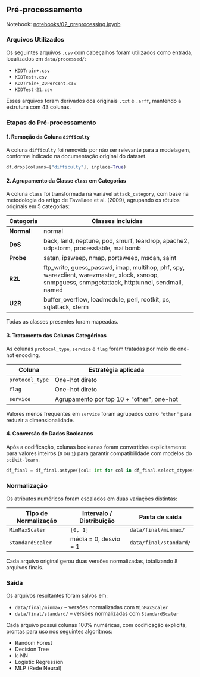 ## Pré-processamento

Notebook: [notebooks/02_preprocessing.ipynb](../notebooks/02_preprocessing.ipynb)


### Arquivos Utilizados

Os seguintes arquivos `.csv` com cabeçalhos foram utilizados como entrada, localizados em `data/processed/`:

- `KDDTrain+.csv`
- `KDDTest+.csv`
- `KDDTrain+_20Percent.csv`
- `KDDTest-21.csv`

Esses arquivos foram derivados dos originais `.txt` e `.arff`, mantendo a estrutura com 43 colunas.

### Etapas do Pré-processamento

#### 1. Remoção da Coluna `difficulty`

A coluna `difficulty` foi removida por não ser relevante para a modelagem, conforme indicado na documentação original do dataset.

```python
df.drop(columns=["difficulty"], inplace=True)
```


#### 2. Agrupamento da Classe `class` em Categorias

A coluna `class` foi transformada na variável `attack_category`, com base na metodologia do artigo de Tavallaee et al. (2009), agrupando os rótulos originais em 5 categorias:

| Categoria | Classes incluídas |
|-----------|------------------|
| **Normal** | normal |
| **DoS** | back, land, neptune, pod, smurf, teardrop, apache2, udpstorm, processtable, mailbomb |
| **Probe** | satan, ipsweep, nmap, portsweep, mscan, saint |
| **R2L** | ftp_write, guess_passwd, imap, multihop, phf, spy, warezclient, warezmaster, xlock, xsnoop, snmpguess, snmpgetattack, httptunnel, sendmail, named |
| **U2R** | buffer_overflow, loadmodule, perl, rootkit, ps, sqlattack, xterm |

Todas as classes presentes foram mapeadas.


#### 3. Tratamento das Colunas Categóricas

As colunas `protocol_type`, `service` e `flag` foram tratadas por meio de one-hot encoding.

| Coluna         | Estratégia aplicada                       |
|----------------|-------------------------------------------|
| `protocol_type`| One-hot direto                            |
| `flag`         | One-hot direto                            |
| `service`      | Agrupamento por top 10 + "other", one-hot |

Valores menos frequentes em `service` foram agrupados como `"other"` para reduzir a dimensionalidade.


#### 4. Conversão de Dados Booleanos

Após a codificação, colunas booleanas foram convertidas explicitamente para valores inteiros (`0` ou `1`) para garantir compatibilidade com modelos do `scikit-learn`.

```python
df_final = df_final.astype({col: int for col in df_final.select_dtypes('bool').columns})
```

### Normalização

Os atributos numéricos foram escalados em duas variações distintas:

| Tipo de Normalização | Intervalo / Distribuição    | Pasta de saída                     |
|----------------------|------------------------------|------------------------------------|
| `MinMaxScaler`       | `[0, 1]`                     | `data/final/minmax/`               |
| `StandardScaler`     | média = 0, desvio = 1        | `data/final/standard/`             |

Cada arquivo original gerou duas versões normalizadas, totalizando 8 arquivos finais.


### Saída

Os arquivos resultantes foram salvos em:

- `data/final/minmax/` – versões normalizadas com `MinMaxScaler`
- `data/final/standard/` – versões normalizadas com `StandardScaler`

Cada arquivo possui colunas 100% numéricas, com codificação explícita, prontas para uso nos seguintes algoritmos:

- Random Forest
- Decision Tree
- k-NN
- Logistic Regression
- MLP (Rede Neural)

